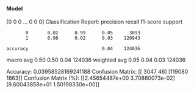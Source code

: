 #### Model
[0 0 0 ... 0 0 0]
Classification Report:
              precision    recall  f1-score   support

           0       0.02      0.99      0.05      3093
           1       0.98      0.02      0.03    120943

    accuracy                           0.04    124036
   macro avg       0.50      0.50      0.04    124036
weighted avg       0.95      0.04      0.03    124036

Accuracy: 0.03958528169241188
Confusion Matrix:
[[  3047     46]
 [119080   1863]]
Confusion Matrix (%):
[[2.45654487e+00 3.70860073e-02]
 [9.60043858e+01 1.50198330e+00]]
